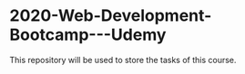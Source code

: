 # 2020-Web-Development-Bootcamp---Udemy
This repository will be used to store the tasks of this course.
